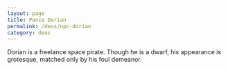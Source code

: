 ```yaml
---
layout: page
title: Ponce Dorian
permalink: /deus/npc-dorian
category: deus
---
```

Dorian is a freelance space pirate. Though he is a dwarf, his appearance is grotesque, matched only by his foul demeanor.
